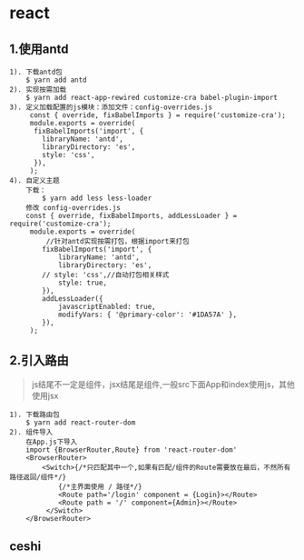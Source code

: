 # react

## 1.使用antd

    1). 下载antd包 
    	$ yarn add antd
    2). 实现按需加载
    	$ yarn add react-app-rewired customize-cra babel-plugin-import
    3). 定义加载配置的js模块：添加文件：config-overrides.js
    	 const { override, fixBabelImports } = require('customize-cra');
         module.exports = override(
          fixBabelImports('import', {
            libraryName: 'antd',
            libraryDirectory: 'es',
            style: 'css',
          }),
         );
    4). 自定义主题
    	下载：
    		$ yarn add less less-loader
    	修改 config-overrides.js
    	const { override, fixBabelImports, addLessLoader } = require('customize-cra');
         module.exports = override(
             //针对antd实现按需打包，根据import来打包
            fixBabelImports('import', {
                libraryName: 'antd',
                libraryDirectory: 'es',
            // style: 'css',//自动打包相关样式
                style: true,
            }),
            addLessLoader({
                javascriptEnabled: true,
                modifyVars: { '@primary-color': '#1DA57A' },
            }),
         );



## 2.引入路由

>js结尾不一定是组件，jsx结尾是组件,一般src下面App和index使用js，其他使用jsx
```
1). 下载路由包
	$ yarn add react-router-dom
2). 组件导入
	在App.js下导入
	import {BrowserRouter,Route} from 'react-router-dom'
	<BrowserRouter>
        <Switch>{/*只匹配其中一个,如果有匹配/组件的Route需要放在最后，不然所有路径返回/组件*/}
        	{/*主界面使用 / 路径*/}
            <Route path='/login' component = {Login}></Route>
            <Route path = '/' component={Admin}></Route>
         </Switch>
    </BrowserRouter>
```

## ceshi 

